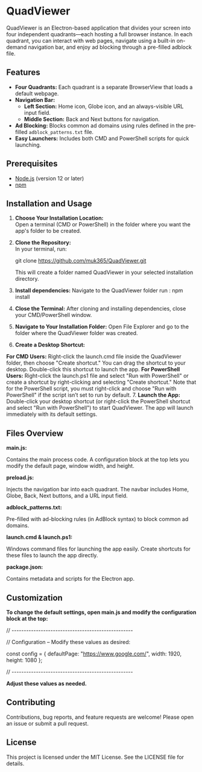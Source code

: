 # QuadViewer

QuadViewer is an Electron-based application that divides your screen into four independent quadrants—each hosting a full browser instance. In each quadrant, you can interact with web pages, navigate using a built-in on-demand navigation bar, and enjoy ad blocking through a pre-filled adblock file.

## Features

- **Four Quadrants:** Each quadrant is a separate BrowserView that loads a default webpage.
- **Navigation Bar:**  
  - **Left Section:** Home icon, Globe icon, and an always-visible URL input field.
  - **Middle Section:** Back and Next buttons for navigation.
- **Ad Blocking:** Blocks common ad domains using rules defined in the pre-filled `adblock_patterns.txt` file.
- **Easy Launchers:** Includes both CMD and PowerShell scripts for quick launching.

## Prerequisites

- [Node.js](https://nodejs.org/) (version 12 or later)
- [npm](https://www.npmjs.com/)

## Installation and Usage

1. **Choose Your Installation Location:**  
   Open a terminal (CMD or PowerShell) in the folder where you want the app's folder to be created.

2. **Clone the Repository:**  
   In your terminal, run: 
   
   git clone https://github.com/muk365/QuadViewer.git

   This will create a folder named QuadViewer in your selected installation directory.

3. **Install dependencies:**
    Navigate to the QuadViewer folder
    run : npm install

4. **Close the Terminal:**
    After cloning and installing dependencies, close your CMD/PowerShell window.

5. **Navigate to Your Installation Folder:**
    Open File Explorer and go to the folder where the QuadViewer folder was created.

6. **Create a Desktop Shortcut:**

**For CMD Users:**
    Right-click the launch.cmd file inside the QuadViewer folder, then choose "Create shortcut." You can drag the shortcut to your desktop. Double-click this shortcut to launch the app.
**For PowerShell Users:**
    Right-click the launch.ps1 file and select "Run with PowerShell" or create a shortcut by right-clicking and selecting "Create shortcut." Note that for the PowerShell script, you must right-click and choose "Run with PowerShell" if the script isn’t set to run by default.
7. **Launch the App:**
    Double-click your desktop shortcut (or right-click the PowerShell shortcut and select "Run with PowerShell") to start QuadViewer. The app will launch immediately with its default settings.

## Files Overview

**main.js:**

Contains the main process code. A configuration block at the top lets you modify the default page, window width, and height.

**preload.js:**

Injects the navigation bar into each quadrant. The navbar includes Home, Globe, Back, Next buttons, and a URL input field.

**adblock_patterns.txt:**

Pre-filled with ad-blocking rules (in AdBlock syntax) to block common ad domains.

**launch.cmd & launch.ps1:**

Windows command files for launching the app easily. Create shortcuts for these files to launch the app directly.

**package.json:**

Contains metadata and scripts for the Electron app.


## Customization

**To change the default settings, open main.js and modify the configuration block at the top:**

// --------------------------------------------------

// Configuration – Modify these values as desired:

const config = {
  defaultPage: "https://www.google.com/",
  width: 1920,
  height: 1080
};

// --------------------------------------------------

**Adjust these values as needed.**

## Contributing

Contributions, bug reports, and feature requests are welcome!
Please open an issue or submit a pull request.

## License

This project is licensed under the MIT License. See the LICENSE file for details.